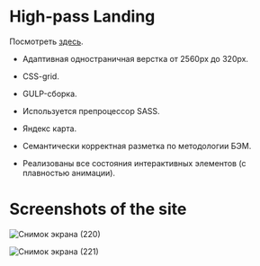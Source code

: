 # High-pass Landing

Посмотреть [здесь](https://margaritadaynitcyna.github.io/High-pass/dist/).

- Адаптивная одностраничная верстка от 2560px до 320px.

- CSS-grid.

- GULP-сборка.

- Используется препроцессор SASS.

- Яндекс карта.

- Семантически корректная разметка по методологии БЭМ.

- Реализованы все состояния интерактивных элементов (с плавностью анимации).


# Screenshots of the site
![Снимок экрана (220)](https://user-images.githubusercontent.com/90200312/150693755-05d2f3d5-98ca-4205-9fd7-793ba18da084.png)

![Снимок экрана (221)](https://user-images.githubusercontent.com/90200312/150693936-7450103d-02c2-48ed-bbcf-c0bd6aa22a35.png)
